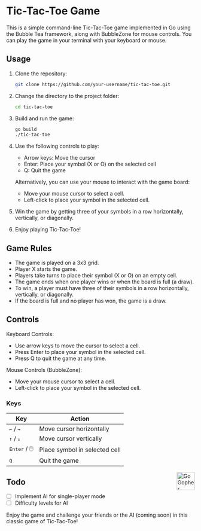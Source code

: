 # Tic-Tac-Toe Game

This is a simple command-line Tic-Tac-Toe game implemented in Go using the Bubble Tea framework, along with BubbleZone for mouse controls. You can play the game in your terminal with your keyboard or mouse.

## Usage

1. Clone the repository:

   ```bash
   git clone https://github.com/your-username/tic-tac-toe.git
   ```

2. Change the directory to the project folder:

   ```bash
   cd tic-tac-toe
   ```

3. Build and run the game:

   ```bash
   go build
   ./tic-tac-toe
   ```

4. Use the following controls to play:

   - Arrow keys: Move the cursor
   - Enter: Place your symbol (X or O) on the selected cell
   - Q: Quit the game

   Alternatively, you can use your mouse to interact with the game board:

   - Move your mouse cursor to select a cell.
   - Left-click to place your symbol in the selected cell.

5. Win the game by getting three of your symbols in a row horizontally, vertically, or diagonally.

6. Enjoy playing Tic-Tac-Toe!

## Game Rules

- The game is played on a 3x3 grid.
- Player X starts the game.
- Players take turns to place their symbol (X or O) on an empty cell.
- The game ends when one player wins or when the board is full (a draw).
- To win, a player must have three of their symbols in a row horizontally, vertically, or diagonally.
- If the board is full and no player has won, the game is a draw.

## Controls

Keyboard Controls:
- Use arrow keys to move the cursor to select a cell.
- Press Enter to place your symbol in the selected cell.
- Press Q to quit the game at any time.

Mouse Controls (BubbleZone):
- Move your mouse cursor to select a cell.
- Left-click to place your symbol in the selected cell.

### Keys

| Key                                       | Action                        |
|-------------------------------------------|-------------------------------|
| <kbd>&#8592;</kbd> / <kbd>&#8594;</kbd>   | Move cursor horizontally      |
| <kbd>&#8593;</kbd> / <kbd>&#8595;</kbd>   | Move cursor vertically        |
| <kbd>Enter</kbd> / 🖱️                    | Place symbol in selected cell |
| <kbd>Q</kbd>                              | Quit the game                 |


<img src="https://go.dev/images/gophers/ladder.svg" width="48" alt="Go Gopher climbing a ladder." align="right">

## Todo

- [ ] Implement AI for single-player mode
- [ ] Difficulty levels for AI

Enjoy the game and challenge your friends or the AI (coming soon) in this classic game of Tic-Tac-Toe!
```